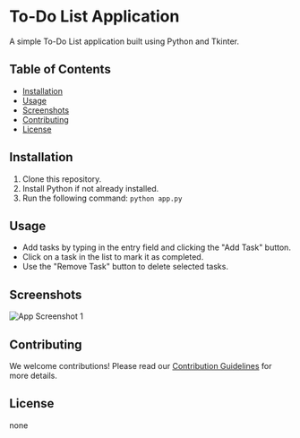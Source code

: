 # To-Do List Application

A simple To-Do List application built using Python and Tkinter.

## Table of Contents
- [Installation](#installation)
- [Usage](#usage)
- [Screenshots](#screenshots)
- [Contributing](#contributing)
- [License](#license)

## Installation

1. Clone this repository.
2. Install Python if not already installed.
3. Run the following command: `python app.py`

## Usage

- Add tasks by typing in the entry field and clicking the "Add Task" button.
- Click on a task in the list to mark it as completed.
- Use the "Remove Task" button to delete selected tasks.

## Screenshots

![App Screenshot 1]("C:\Users\vemal\OneDrive\Pictures\Screenshots\todolist.png")

## Contributing

We welcome contributions! Please read our [Contribution Guidelines](CONTRIBUTING.md) for more details.

## License

none

